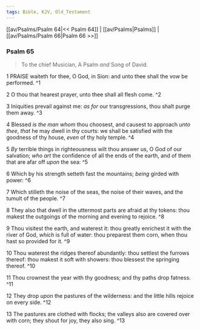```yaml
---
tags: Bible, KJV, Old_Testament
---
```


[[av/Psalms/Psalm 64|<< Psalm 64]] | [[av/Psalms|Psalms]] | [[av/Psalms/Psalm 66|Psalm 66 >>]]

### Psalm 65

> To the chief Musician, A Psalm _and_ Song of David.

1 PRAISE waiteth for thee, O God, in Sion: and unto thee shall the vow be performed. ^1

2 O thou that hearest prayer, unto thee shall all flesh come. ^2

3 Iniquities prevail against me: _as_ _for_ our transgressions, thou shalt purge them away. ^3

4 Blessed _is_ _the_ _man_ _whom_ thou choosest, and causest to approach _unto_ _thee_, _that_ he may dwell in thy courts: we shall be satisfied with the goodness of thy house, _even_ of thy holy temple. ^4

5 _By_ terrible things in righteousness wilt thou answer us, O God of our salvation; _who_ _art_ the confidence of all the ends of the earth, and of them that are afar off _upon_ the sea: ^5

6 Which by his strength setteth fast the mountains; _being_ girded with power: ^6

7 Which stilleth the noise of the seas, the noise of their waves, and the tumult of the people. ^7

8 They also that dwell in the uttermost parts are afraid at thy tokens: thou makest the outgoings of the morning and evening to rejoice. ^8

9 Thou visitest the earth, and waterest it: thou greatly enrichest it with the river of God, _which_ is full of water: thou preparest them corn, when thou hast so provided for it. ^9

10 Thou waterest the ridges thereof abundantly: thou settlest the furrows thereof: thou makest it soft with showers: thou blessest the springing thereof. ^10

11 Thou crownest the year with thy goodness; and thy paths drop fatness. ^11

12 They drop _upon_ the pastures of the wilderness: and the little hills rejoice on every side. ^12

13 The pastures are clothed with flocks; the valleys also are covered over with corn; they shout for joy, they also sing. ^13
